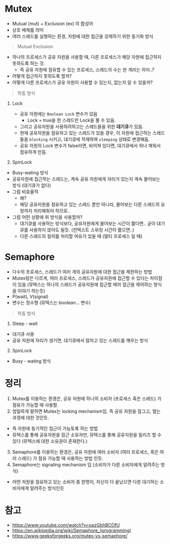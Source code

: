 # Mutex
- Mutual (mut) + Exclusion (ex) 의 합성어
- 상호 배제를 의미
- 여러 스레드를 실행하는 환경, 자원에 대한 접근을 강제하기 위한 동기화 방식

> Mutual Exclusion

- 하나의 프로세스가 공유 자원을 사용할 때, 다른 프로세스가 해당 자원에 접근하지 못하도록 하는 것.
  - 즉 공유 자원에 점유할 수 있는 프로세스, 스레드의 수는 한 개라는 의미..?
- 어떻게 접근하지 못하도록 할까?
- 어떻게 다른 프로세스가 공유 자원이 사용할 수 있는지, 없는지 알 수 있을까?

> 작동 방식

1. Lock
    - 공유 자원에는 `Boolean Lock` 변수가 있음
        - Lock = true을 한 스레드만 Lock을 풀 수 있음.
    - 그리고 공유자원을 사용하려하고는 스레드들을 위한 **대기큐**가 있음.
    - 현재 공유자원을 점유하고 있는 스레드가 있을 경우, 이 자원에 접근하는 스레드들을 `blocking` 시키고, 대기큐에 적재하여 `sleeping` 상태로 변경해둠.
    - 공유 자원의 Lock 변수가 false라면, 비어져 있다면, 대기큐에서 하나 깨워서 점유하게 만듬.

2. SpinLock
- Busy-wating 방식
- 공유자원에 접근하는 스레드는, 계속 공유 자원에게 자리가 있는지 계속 물어보는 방식 (대기큐가 없다)
- 그럼 비효율적 
    - 왜?
    - 해당 공유자원을 점유하고 있는 스레드 뿐만 아니라, 물어보는 다른 스레드의 요청까지 처리해줘야 하므로..
- 그럼 어떤 상황에 위 방식을 사용할까?
  - 대기큐를 사용하는 방식보다, 공유자원에게 물어보는 시간이 짦다면.. 굳이 대기큐를 사용하지 않아도 될듯. (컨텍스트 스위칭 시간이 짦으면..)
  - 다른 스레드의 질의를 처리할 여유가 있을 때 (멀티 프로세스 일 때)


# Semaphore
- 다수의 프로세스, 스레드가 여러 개의 공유자원에 대한 접근을 제한하는 방법
- Mutex랑은 다르게, 여러 프로세스, 스레드가 공유자원에 접근할 수 있다는 차이점이 있음 (뮤텍스는 하나의 스레드가 공유자원에 접근할 때의 접근을 제어하는 방식을 이야기 하는듯)
- P(wait), V(signal)
- 변수는 정수형 (뮤텍스는 boolean... 변수)

> 작동 방식

1. Sleep - wait
- 대기큐 사용
- 공유 자원에 자리가 생기면, 대기큐에서 잠자고 있는 스레드를 꺠우는 방식

2. SpinLock
- Busy - wating 방식

# 정리

1. Mutex를 이용하는 환경은, 공유 자원에 하나의 소비자 (프로세스 혹은 스레드) 가 점유가 가능할 때 사용함.
2. 엄밀하게 말하면 Mutex는 locking mechanism임. 즉 공유 자원을 잠그고, 열는 과정에 대한 것인듯.
  - 즉 자원에 동기적인 접근이 가능토록 하는 방법
  - 뮤텍스를 통해 공유자원을 잠근 소유자만, 뮤텍스를 통해 공유자원을 릴리즈 할 수 있다 (뮤텍스에 대한 소유권이 존재한다.)

3. Semaphore를 이용하는 환경은, 공유 자원에 여러 소비자 (여러 프로세스, 혹은 여러 스레드) 가 점유 가능할 때 사용하는 방법 인듯.
4. Semaphore는 signaling mechanism 임 (소비자가 다른 소비자에게 알려주는 방식)
  - 어떤 자원을 점유하고 있는 소비자 중 한명이, 자신이 다 끝났으면 다른 대기하는 소비자에게 알려주는 방식인듯

# 참고
- https://www.youtube.com/watch?v=oazGbhBCOfU
- https://en.wikipedia.org/wiki/Semaphore_(programming)
- https://www.geeksforgeeks.org/mutex-vs-semaphore/
